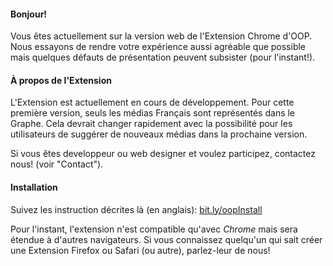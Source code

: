 #### Bonjour!

Vous êtes actuellement sur la version web de l'Extension Chrome d'OOP. Nous essayons de rendre votre expérience aussi agréable que possible mais quelques défauts de présentation peuvent subsister (pour l'instant!). 


#### À propos de l'Extension

L'Extension est actuellement en cours de développement. Pour cette première version, seuls les médias Français sont représentés dans le Graphe. Cela devrait changer rapidement avec la possibilité pour les utilisateurs de suggérer de nouveaux médias dans la prochaine version.

Si vous êtes developpeur ou web designer et voulez participez, contactez nous! (voir "Contact").

#### Installation

Suivez les instruction décrites là (en anglais): [bit.ly/oopInstall](https://bit.ly/oopInstall)

Pour l'instant, l'extension n'est compatible qu'avec *Chrome* mais sera étendue à d'autres navigateurs. Si vous connaissez quelqu'un qui sait créer une Extension Firefox ou Safari (ou autre), parlez-leur de nous!

